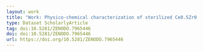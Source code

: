 ```yaml
---
layout: work
title: "Work: Physico-chemical characterization of sterilized Ce0.5Zr0.5O2 nanoparticles by XPS / HAXPES / SEM"
type: Dataset ScholarlyArticle
tag: doi:10.5281/ZENODO.7965446
doi: doi:10.5281/ZENODO.7965446
url: https://doi.org/10.5281/ZENODO.7965446
---
```

